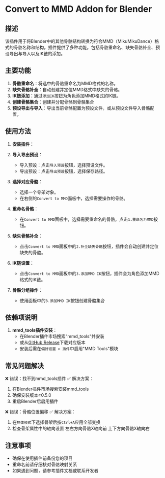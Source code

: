 # Convert to MMD Addon for Blender

## 描述
该插件用于将Blender中的其他骨骼结构转换为符合MMD（MikuMikuDance）格式的骨骼名称和结构。插件提供了多种功能，包括骨骼重命名、缺失骨骼补全、预设导出与导入以及IK链的添加。
## 主要功能
1. **骨骼重命名**：将选中的骨骼重命名为MMD格式的名称。
2. **缺失骨骼补全**：自动创建并定位MMD格式中缺失的骨骼。
5. **IK链添加**：通过`添加IK`按钮为角色添加MMD格式的IK链。
3. **创建骨骼集合**：创建并分配骨骼到骨骼集合
4. **预设导出与导入**：导出当前骨骼配置为预设文件，或从预设文件导入骨骼配置。

## 使用方法
1. **安装插件**：
2. **导入导出预设**：
   - 导入预设：点击`导入预设`按钮，选择预设文件。
   - 导出预设：点击`导出预设`按钮，选择保存路径。
   
3. **选择对应骨骼**：
   - 选择一个骨架对象。
   - 在右侧的`Convert to MMD`面板中，选择需要操作的骨骼。

4. **重命名骨骼**：
   - 在`Convert to MMD`面板中，选择需要重命名的骨骼，点击`1.重命名为MMD`按钮。

5. **缺失骨骼补全**：
   - 点击`Convert to MMD`面板中的`2.补全缺失骨骼`按钮，插件会自动创建并定位缺失的骨骼。
6. **IK链设置**：
   - 点击`Convert to MMD`面板中的`3.添加MMD IK`按钮，插件会为角色添加MMD格式的IK链。
7. **骨骼分组操作**：
   - 使用面板中的`3.添加MMD IK`按钮创建骨骼集合

## 依赖项说明
1. **mmd_tools插件安装**：
   - 在Blender插件市场搜索"mmd_tools"并安装
   - 或从[GitHub Release](https://github.com/UuuNyaa/blender_mmd_tools/releases)下载对应版本
   - 安装后需在`偏好设置 > 插件`中启用"MMD Tools"模块

## 常见问题解决
❌ 错误：找不到mmd_tools插件
✅ 解决方案：
1. 在Blender插件市场搜索安装mmd_tools
2. 确保安装版本≥0.5.0
2. 重启Blender后启用插件

❌ 错误：骨骼位置偏移
✅ 解决方案：
1. 在`物体模式`下选择骨架后按`Ctrl+A`应用全部变换
2. 检查骨架属性中的轴向设置 左右方向骨骼X轴向前 上下方向骨骼X轴向右

## 注意事项
- 确保在使用插件前备份您的项目
- 重命名前请仔细核对骨骼映射关系
- 如果遇到问题，请参考插件文档或联系开发者